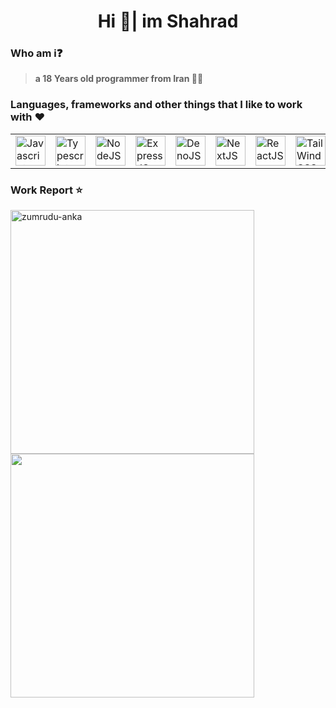 <h1 align="middle">Hi 👋| im Shahrad</h1>

<h3><bold>Who am i❓</bold></h3>

> **a 18 Years old programmer from Iran 🧑‍💻**

<h3>Languages, frameworks and other things that I like to work with ❤️</h3>
<table align="middle">
  <tr>
    <td>
       <img src="https://skillicons.dev/icons?i=js" width="48" height="48" alt="Javascript" />
    </td>
    <td>
       <img src="https://skillicons.dev/icons?i=ts" width="48" height="48" alt="Typescript" />
    </td>
    <td>
       <img src="https://skillicons.dev/icons?i=nodejs" width="48" height="48" alt="NodeJS" />
    </td>
    <td>
       <img src="https://skillicons.dev/icons?i=expressjs" width="48" height="48" alt="ExpressJS" />
    </td>
        <td>
       <img src="https://skillicons.dev/icons?i=deno" width="48" height="48" alt="DenoJS" />
    </td>
    <td>
       <img src="https://skillicons.dev/icons?i=nextjs" width="48" height="48" alt="NextJS" />
    </td>
    <td>
       <img src="https://skillicons.dev/icons?i=react" width="48" height="48" alt="ReactJS" />
    </td>
    <td>
       <img src="https://skillicons.dev/icons?i=tailwind" width="48" height="48" alt="TailWindCSS" />
    </td>
    <td>
       <img src="https://skillicons.dev/icons?i=cs" width="48" height="48" alt="C#" />
    </td>
    <td>
       <img src="https://skillicons.dev/icons?i=net" width="48" height="48" alt=".NET" />
    </td>
    <td>
       <img src="https://skillicons.dev/icons?i=lua" width="48" height="48" alt="Lua" />
    </td>
  </tr>
</table>
<h3>Work Report ⭐</h3>
<div align=left>
    <img align="center" width=390 src="https://github-readme-streak-stats.herokuapp.com/?user=ITSHahrad&theme=vue-dark&hide_border=true" alt="zumrudu-anka" />
    &nbsp;
  <img align="center" width=390 src="https://github-readme-stats.vercel.app/api?username=ITSHahrad&theme=vue-dark&show_icons=true&hide_border=true&count_private=true" />
</div>
